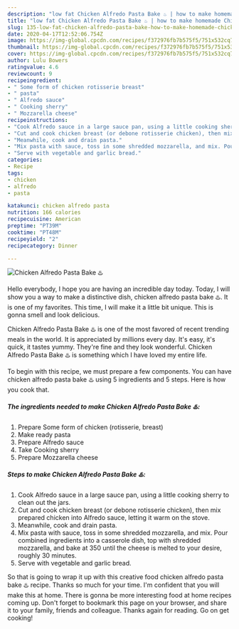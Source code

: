 ```yaml
---
description: "low fat Chicken Alfredo Pasta Bake ♨️ | how to make homemade Chicken Alfredo Pasta Bake ♨️"
title: "low fat Chicken Alfredo Pasta Bake ♨️ | how to make homemade Chicken Alfredo Pasta Bake ♨️"
slug: 135-low-fat-chicken-alfredo-pasta-bake-how-to-make-homemade-chicken-alfredo-pasta-bake
date: 2020-04-17T12:52:06.754Z
image: https://img-global.cpcdn.com/recipes/f372976fb7b575f5/751x532cq70/chicken-alfredo-pasta-bake-♨️-recipe-main-photo.jpg
thumbnail: https://img-global.cpcdn.com/recipes/f372976fb7b575f5/751x532cq70/chicken-alfredo-pasta-bake-♨️-recipe-main-photo.jpg
cover: https://img-global.cpcdn.com/recipes/f372976fb7b575f5/751x532cq70/chicken-alfredo-pasta-bake-♨️-recipe-main-photo.jpg
author: Lulu Bowers
ratingvalue: 4.6
reviewcount: 9
recipeingredient:
- " Some form of chicken rotisserie breast"
- " pasta"
- " Alfredo sauce"
- " Cooking sherry"
- " Mozzarella cheese"
recipeinstructions:
- "Cook Alfredo sauce in a large sauce pan, using a little cooking sherry to clean out the jars."
- "Cut and cook chicken breast (or debone rotisserie chicken), then mix prepared chicken into Alfredo sauce, letting it warm on the stove."
- "Meanwhile, cook and drain pasta."
- "Mix pasta with sauce, toss in some shredded mozzarella, and mix. Pour combined ingredients into a casserole dish, top with shredded mozzarella, and bake at 350 until the cheese is melted to your desire, roughly 30 minutes."
- "Serve with vegetable and garlic bread."
categories:
- Recipe
tags:
- chicken
- alfredo
- pasta

katakunci: chicken alfredo pasta 
nutrition: 166 calories
recipecuisine: American
preptime: "PT39M"
cooktime: "PT48M"
recipeyield: "2"
recipecategory: Dinner

---
```



![Chicken Alfredo Pasta Bake ♨️](https://img-global.cpcdn.com/recipes/f372976fb7b575f5/751x532cq70/chicken-alfredo-pasta-bake-♨️-recipe-main-photo.jpg)

Hello everybody, I hope you are having an incredible day today. Today, I will show you a way to make a distinctive dish, chicken alfredo pasta bake ♨️. It is one of my favorites. This time, I will make it a little bit unique. This is gonna smell and look delicious.



Chicken Alfredo Pasta Bake ♨️ is one of the most favored of recent trending meals in the world. It is appreciated by millions every day. It's easy, it's quick, it tastes yummy. They're fine and they look wonderful. Chicken Alfredo Pasta Bake ♨️ is something which I have loved my entire life.


To begin with this recipe, we must prepare a few components. You can have chicken alfredo pasta bake ♨️ using 5 ingredients and 5 steps. Here is how you cook that.

<!--inarticleads1-->

##### The ingredients needed to make Chicken Alfredo Pasta Bake ♨️:

1. Prepare  Some form of chicken (rotisserie, breast)
1. Make ready  pasta
1. Prepare  Alfredo sauce
1. Take  Cooking sherry
1. Prepare  Mozzarella cheese




<!--inarticleads2-->

##### Steps to make Chicken Alfredo Pasta Bake ♨️:

1. Cook Alfredo sauce in a large sauce pan, using a little cooking sherry to clean out the jars.
1. Cut and cook chicken breast (or debone rotisserie chicken), then mix prepared chicken into Alfredo sauce, letting it warm on the stove.
1. Meanwhile, cook and drain pasta.
1. Mix pasta with sauce, toss in some shredded mozzarella, and mix. Pour combined ingredients into a casserole dish, top with shredded mozzarella, and bake at 350 until the cheese is melted to your desire, roughly 30 minutes.
1. Serve with vegetable and garlic bread.




So that is going to wrap it up with this creative food chicken alfredo pasta bake ♨️ recipe. Thanks so much for your time. I'm confident that you will make this at home. There is gonna be more interesting food at home recipes coming up. Don't forget to bookmark this page on your browser, and share it to your family, friends and colleague. Thanks again for reading. Go on get cooking!
